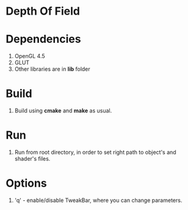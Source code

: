 # Depth Of Field

# Dependencies
1. OpenGL 4.5
2. GLUT
3. Other libraries are in **lib** folder

# Build
1. Build using **cmake** and **make** as usual.

# Run
1. Run from root directory, in order to set right path to object's and shader's files.

# Options
1. 'q' - enable/disable TweakBar, where you can change parameters.

